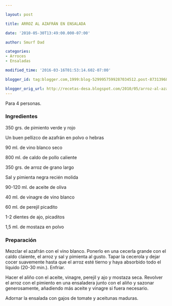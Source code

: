 ```yaml
---

layout: post

title: ARROZ AL AZAFRÁN EN ENSALADA

date: '2010-05-30T13:49:00.000-07:00'

author: Smurf Dad

categories:
- Arroces
- Ensaladas

modified_time: '2016-03-16T01:53:14.602-07:00'

blogger_id: tag:blogger.com,1999:blog-5299957599287034512.post-8731396892743492172

blogger_orig_url: http://recetas-desa.blogspot.com/2010/05/arroz-al-azafran-en-ensalada.html
---
```


Para 4 personas.

<h3>Ingredientes</h3>

350 grs. de pimiento verde y rojo

Un buen pellizco de azafrán en polvo o hebras

90 ml. de vino blanco seco

800 ml. de caldo de pollo caliente

350 grs. de arroz de grano largo

Sal y pimienta negra recién molida

90-120 ml. de aceite de oliva

40 ml. de vinagre de vino blanco

60 ml. de perejil picadito

1-2 dientes de ajo, picaditos

1,5 ml. de mostaza en polvo

<h3>Preparación</h3>

Mezclar el azafrán con el vino blanco. Ponerlo en una cecerla grande con el caldo claiente, el arroz y sal y pimienta al gusto. Tapar la cecerola y dejar cocer suavemente hasta que el arroz esté tierno y haya absorbido todo el líquido (20-30 min.). Enfriar.

Hacer el aliño con el aceite, vinagre, perejil y ajo y mostaza seca. Revolver el arroz con el pimiento en una ensaladera junto con el aliño y sazonar generosamente, añadiendo más aceite y vinagre si fuera necesario.

Adornar la ensalada con gajos de tomate y aceitunas maduras.